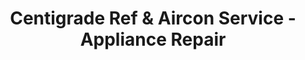 ---
title: "Centigrade Ref & Aircon Service - Appliance Repair"
url: /angeles-city/centigrade-ref-und-aircon-service-appliance-repair/
shop: Allgemein
---